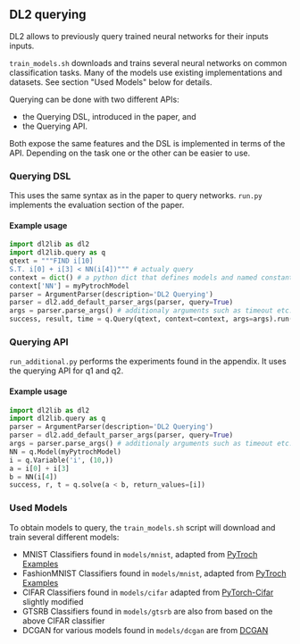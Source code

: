 ## DL2 querying

DL2 allows to previously query trained neural networks for their inputs inputs.

`train_models.sh` downloads and trains several neural networks on common classification tasks.
Many of the models use existing implementations and datasets. See section "Used Models" below for details.

Querying can be done with two different APIs:
- the Querying DSL, introduced in the paper, and
- the Querying API.

Both expose the same features and the DSL is implemented in terms of the API.
Depending on the task one or the other can be easier to use.

### Querying DSL
This uses the same syntax as in the paper to query networks.
`run.py` implements the evaluation section of the paper.

#### Example usage
``` python
import dl2lib as dl2
import dl2lib.query as q
qtext = """FIND i[10]
S.T. i[0] + i[3] < NN(i[4])""" # actualy query
context = dict() # a python dict that defines models and named constants
context['NN'] = myPytrochModel
parser = ArgumentParser(description='DL2 Querying')
parser = dl2.add_default_parser_args(parser, query=True)
args = parser.parse_args() # additionaly arguments such as timeout etc.
success, result, time = q.Query(qtext, context=context, args=args).run()
```

### Querying API
`run_additional.py` performs the experiments found in the appendix.
It uses the querying API for q1 and q2.

#### Example usage
``` python
import dl2lib as dl2
import dl2lib.query as q
parser = ArgumentParser(description='DL2 Querying')
parser = dl2.add_default_parser_args(parser, query=True)
args = parser.parse_args() # additionaly arguments such as timeout etc.
NN = q.Model(myPytrochModel)
i = q.Variable('i', (10,))
a = i[0] + i[3]
b = NN(i[4])
success, r, t = q.solve(a < b, return_values=[i])
```



### Used Models
To obtain models to query, the `train_models.sh` script will download and train several different models:
- MNIST Classifiers found in `models/mnist`, adapted from [PyTroch Examples](https://github.com/pytorch/examples/tree/master/mnist)
- FashionMNIST Classifiers found in `models/mnist`, adapted from [PyTroch Examples](https://github.com/pytorch/examples/tree/master/mnist)
- CIFAR Classifiers found in `models/cifar` adapted from [PyTorch-Cifar](https://github.com/kuangliu/pytorch-cifar) slightly modified
- GTSRB Classifiers found in `models/gtsrb` are also from based on the above CIFAR classifier
- DCGAN for various models found in `models/dcgan` are from [DCGAN](https://github.com/pytorch/examples/tree/master/dcgan)
